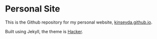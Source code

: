 # Personal Site
This is the Github repository for my personal website, [kinseyda.github.io](https://kinseyda.github.io/).

Built using Jekyll, the theme is [Hacker](https://github.com/pages-themes/hacker).
